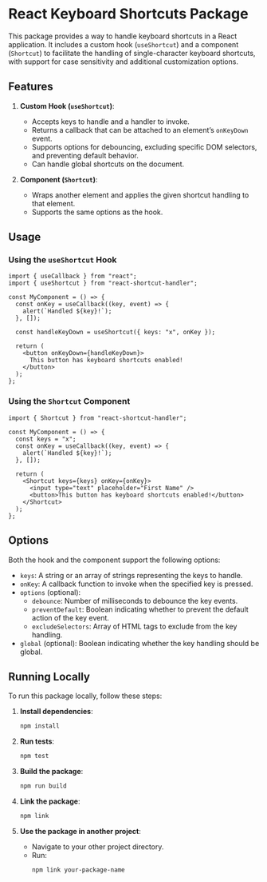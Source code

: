 # React Keyboard Shortcuts Package

This package provides a way to handle keyboard shortcuts in a React application. It includes a custom hook (`useShortcut`) and a component (`Shortcut`) to facilitate the handling of single-character keyboard shortcuts, with support for case sensitivity and additional customization options.

## Features

1. **Custom Hook (`useShortcut`)**:

   - Accepts keys to handle and a handler to invoke.
   - Returns a callback that can be attached to an element’s `onKeyDown` event.
   - Supports options for debouncing, excluding specific DOM selectors, and preventing default behavior.
   - Can handle global shortcuts on the document.

2. **Component (`Shortcut`)**:
   - Wraps another element and applies the given shortcut handling to that element.
   - Supports the same options as the hook.

## Usage

### Using the `useShortcut` Hook

```tsx
import { useCallback } from "react";
import { useShortcut } from "react-shortcut-handler";

const MyComponent = () => {
  const onKey = useCallback((key, event) => {
    alert(`Handled ${key}!`);
  }, []);

  const handleKeyDown = useShortcut({ keys: "x", onKey });

  return (
    <button onKeyDown={handleKeyDown}>
      This button has keyboard shortcuts enabled!
    </button>
  );
};
```

### Using the `Shortcut` Component

```tsx
import { Shortcut } from "react-shortcut-handler";

const MyComponent = () => {
  const keys = "x";
  const onKey = useCallback((key, event) => {
    alert(`Handled ${key}!`);
  }, []);

  return (
    <Shortcut keys={keys} onKey={onKey}>
      <input type="text" placeholder="First Name" />
      <button>This button has keyboard shortcuts enabled!</button>
    </Shortcut>
  );
};
```

## Options

Both the hook and the component support the following options:

- `keys`: A string or an array of strings representing the keys to handle.
- `onKey`: A callback function to invoke when the specified key is pressed.
- `options` (optional):
  - `debounce`: Number of milliseconds to debounce the key events.
  - `preventDefault`: Boolean indicating whether to prevent the default action of the key event.
  - `excludeSelectors`: Array of HTML tags to exclude from the key handling.
- `global` (optional): Boolean indicating whether the key handling should be global.

## Running Locally

To run this package locally, follow these steps:

1. **Install dependencies**:

   ```bash
   npm install
   ```

2. **Run tests**:

   ```bash
   npm test
   ```

3. **Build the package**:

   ```bash
   npm run build
   ```

5. **Link the package**:

   ```bash
   npm link
   ```

6. **Use the package in another project**:

   - Navigate to your other project directory.
   - Run:
     ```bash
     npm link your-package-name
     ```
